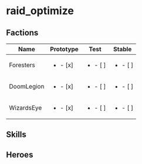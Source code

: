 # raid_optimize

## Factions
| Name          | Prototype                           |  Test                           |  Stable                           |
|---------------|-------------------------------------|---------------------------------|-----------------------------------|
|  Foresters    |  <ul><li> - [x] </li><ul>           |   <ul><li> - [ ] </li><ul>      |    <ul><li> - [ ] </li><ul>       |
|  DoomLegion   |  <ul><li> - [x] </li><ul>           |   <ul><li> - [ ] </li><ul>      |    <ul><li> - [ ] </li><ul>       |
|  WizardsEye   |  <ul><li> - [x] </li><ul>           |   <ul><li> - [ ] </li><ul>      |    <ul><li> - [ ] </li><ul>       |


## Skills


## Heroes
